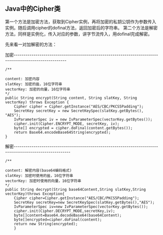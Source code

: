 ## Java中的Cipher类
第一个方法是加密方法，获取到Cipher实例，再将加密的私钥公钥作为参数传入实例。随后调用cipher的dofinal方法，返回加密后的字符串。 第二个方法是解密方法，同样是实例化，传入对应的参数，讲字节流传入，用dofinal完成解密。


先来看一对加解密的方法：

加密--------------------------------------------------------------------------------------------------------
```
/**

content: 加密内容
slatKey: 加密的盐，16位字符串
vectorKey: 加密的向量，16位字符串
*/
public String encrypt(String content, String slatKey, String vectorKey) throws Exception {
    Cipher cipher = Cipher.getInstance("AES/CBC/PKCS5Padding");
    SecretKey secretKey = new SecretKeySpec(slatKey.getBytes(), "AES");
    IvParameterSpec iv = new IvParameterSpec(vectorKey.getBytes());
    cipher.init(Cipher.ENCRYPT_MODE, secretKey, iv);
    byte[] encrypted = cipher.doFinal(content.getBytes());
    return Base64.encodeBase64String(encrypted);
}
```

解密----------------------------------------------------------------------------------------------------------
```
/**

content: 解密内容(base64编码格式)
slatKey: 加密时使用的盐，16位字符串
vectorKey: 加密时使用的向量，16位字符串
*/
public String decrypt(String base64Content,String slatKey,String vectorKey)throws Exception{
    Cipher cipher=Cipher.getInstance("AES/CBC/PKCS5Padding");
    SecretKey secretKey=new SecretKeySpec(slatKey.getBytes(),"AES");
    IvParameterSpec iv=new IvParameterSpec(vectorKey.getBytes());
    cipher.init(Cipher.DECRYPT_MODE,secretKey,iv);
    byte[]content=Base64.decodeBase64(base64Content);
    byte[]encrypted=cipher.doFinal(content);
    return new String(encrypted);
    }
```